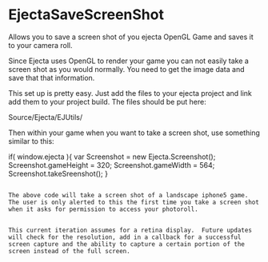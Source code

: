 EjectaSaveScreenShot
====================

Allows you to save a screen shot of you ejecta OpenGL Game and saves it to your camera roll.  

Since Ejecta uses OpenGL to render your game you can not easily take a screen shot as you would normally.  You need to get the image data and save that that information.  

This set up is pretty easy.  Just add the files to your ejecta project and link add them to your project build.  The files should be put here:

Source/Ejecta/EJUtils/


Then within your game when you want to take a screen shot, use something similar to this:


if( window.ejecta ){
	    var Screenshot = new Ejecta.Screenshot();
    	Screenshot.gameHeight = 320;
    	Screenshot.gameWidth = 564;
    	Screenshot.takeSreenshot();
}
````

The above code will take a screen shot of a landscape iphone5 game.  The user is only alerted to this the first time you take a screen shot when it asks for permission to access your photoroll.  


This current iteration assumes for a retina display.  Future updates will check for the resolution, add in a callback for a successful screen capture and the ability to capture a certain portion of the screen instead of the full screen.



